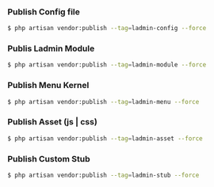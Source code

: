 ### Publish Config file
```bash
$ php artisan vendor:publish --tag=ladmin-config --force
```

### Publis Ladmin Module
```bash
$ php artisan vendor:publish --tag=ladmin-module --force
```

### Publish Menu Kernel
```bash
$ php artisan vendor:publish --tag=ladmin-menu --force
```
### Publish Asset (js | css)
```bash
$ php artisan vendor:publish --tag=ladmin-asset --force
```

### Publish Custom Stub
```bash
$ php artisan vendor:publish --tag=ladmin-stub --force
```